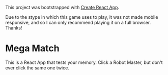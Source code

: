 This project was bootstrapped with [Create React App](https://github.com/facebook/create-react-app).

Due to the stype in which this game uses to play, it was not made mobile responsive, and so I can only recommend playing it on a full browser. Thanks!

# Mega Match

This is a React App that tests your memory. Click a Robot Master, but don't ever click the same one twice.



